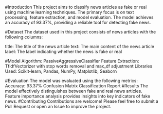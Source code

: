 #Introduction
This project aims to classify news articles as fake or real using machine learning techniques. The primary focus is on text processing, feature extraction, and model evaluation. The model achieves an accuracy of 93.37%, providing a reliable tool for detecting fake news.

#Dataset
The dataset used in this project consists of news articles with the following columns:

title: The title of the news article
text: The main content of the news article
label: The label indicating whether the news is fake or real

#Model
Algorithm: PassiveAggressiveClassifier
Feature Extraction: TfidfVectorizer with stop words removal and max_df adjustment
Libraries Used: Scikit-learn, Pandas, NumPy, Matplotlib, Seaborn

#Evaluation
The model was evaluated using the following metrics:
Accuracy: 93.37%
Confusion Matrix
Classification Report
#Results
The model effectively distinguishes between fake and real news articles.
Feature importance analysis provides insights into key indicators of fake news.
#Contributing
Contributions are welcome! Please feel free to submit a Pull Request or open an Issue to improve the project.
